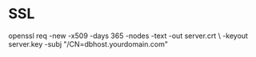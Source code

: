 SSL
==========

openssl req -new -x509 -days 365 -nodes -text -out server.crt \ -keyout server.key -subj "/CN=dbhost.yourdomain.com"
